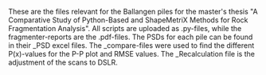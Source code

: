 These are the files relevant for the Ballangen piles for the master's thesis "A Comparative Study of Python-Based and ShapeMetriX Methods for Rock Fragmentation Analysis".
All scripts are uploaded as .py-files, while the fragmenter-reports are the .pdf-files.
The PSDs for each pile can be found in their _PSD excel files. The _compare-files were used to find the different P(x)-values for the P-P plot and RMSE values. The _Recalculation file is the adjustment of the scans to DSLR.

